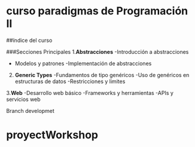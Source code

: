 # curso paradigmas de Programación II

##índice del curso

###Secciones Principales 
1.**Abstracciones**
 -Introducción a abstracciones
- Modelos y patrones
-Implementación de abstracciones 

2. **Generic Types**
-Fundamentos de tipo genéricos
-Uso de genéricos en estructuras de datos
-Restricciones y limites 

3.**Web** 
-Desarrollo web básico 
-Frameworks y herramientas 
-APIs y servicios web

Branch developmet
# proyectWorkshop
